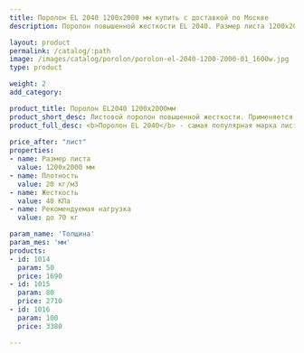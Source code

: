 ```yaml
---
title: Поролон EL 2040 1200х2000 мм купить с доставкой по Москве
description: Поролон повышенной жесткости EL 2040. Размер листа 1200х2000 мм. Купить в розницу с доставкой по Москве в интернет-магазине Поролоныча.

layout: product
permalink: /catalog/:path
image: /images/catalog/porolon/porolon-el-2040-1200-2000-01_1600w.jpg
type: product

weight: 2
add_category: 

product_title: Поролон EL2040 1200x2000мм
product_short_desc: Листовой поролон повышенной жесткости. Применяется в качестве наполнителя для мягкой мебели.
product_full_desc: <b>Поролон EL 2040</b> - самая популярная марка листового поролона повышенной жесткости. Благодаря оптимальному сочетанию практичности, удобства использования и стоимости, широко применяется в самых различных отраслях.
        
price_after: "лист"
properties:
- name: Размер листа
  value: 1200х2000 мм
- name: Плотность
  value: 20 кг/м3
- name: Жесткость
  value: 40 КПа
- name: Рекомендуемая нагрузка
  value: до 70 кг

param_name: 'Толщина'
param_mes: 'мм'
products:
- id: 1014
  param: 50
  price: 1690
- id: 1015
  param: 80
  price: 2710
- id: 1016
  param: 100
  price: 3380

---
```

